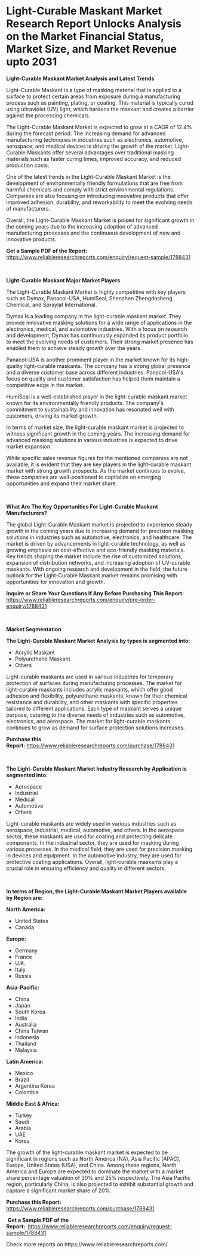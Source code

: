<p><h1>Light-Curable Maskant Market Research Report Unlocks Analysis on the Market Financial Status, Market Size, and Market Revenue upto 2031</h1></p><p><strong>Light-Curable Maskant Market Analysis and Latest Trends</strong></p>
<p><p>Light-Curable Maskant is a type of masking material that is applied to a surface to protect certain areas from exposure during a manufacturing process such as painting, plating, or coating. This material is typically cured using ultraviolet (UV) light, which hardens the maskant and creates a barrier against the processing chemicals.</p><p>The Light-Curable Maskant Market is expected to grow at a CAGR of 12.4% during the forecast period. The increasing demand for advanced manufacturing techniques in industries such as electronics, automotive, aerospace, and medical devices is driving the growth of the market. Light-Curable Maskants offer several advantages over traditional masking materials such as faster curing times, improved accuracy, and reduced production costs.</p><p>One of the latest trends in the Light-Curable Maskant Market is the development of environmentally friendly formulations that are free from harmful chemicals and comply with strict environmental regulations. Companies are also focusing on introducing innovative products that offer improved adhesion, durability, and reworkability to meet the evolving needs of manufacturers.</p><p>Overall, the Light-Curable Maskant Market is poised for significant growth in the coming years due to the increasing adoption of advanced manufacturing processes and the continuous development of new and innovative products.</p></p>
<p><strong>Get a Sample PDF of the Report:&nbsp;</strong> <a href="https://www.reliableresearchreports.com/enquiry/request-sample/1788431">https://www.reliableresearchreports.com/enquiry/request-sample/1788431</a></p>
<p>&nbsp;</p>
<p><strong>Light-Curable Maskant Major Market Players</strong></p>
<p><p>The Light-Curable Maskant Market is highly competitive with key players such as Dymax, Panacol-USA, HumiSeal, Shenzhen Zhengdasheng Chemical, and Spraylat International. </p><p>Dymax is a leading company in the light-curable maskant market. They provide innovative masking solutions for a wide range of applications in the electronics, medical, and automotive industries. With a focus on research and development, Dymax has continuously expanded its product portfolio to meet the evolving needs of customers. Their strong market presence has enabled them to achieve steady growth over the years.</p><p>Panacol-USA is another prominent player in the market known for its high-quality light-curable maskants. The company has a strong global presence and a diverse customer base across different industries. Panacol-USA's focus on quality and customer satisfaction has helped them maintain a competitive edge in the market.</p><p>HumiSeal is a well-established player in the light-curable maskant market known for its environmentally friendly products. The company's commitment to sustainability and innovation has resonated well with customers, driving its market growth.</p><p>In terms of market size, the light-curable maskant market is projected to witness significant growth in the coming years. The increasing demand for advanced masking solutions in various industries is expected to drive market expansion.</p><p>While specific sales revenue figures for the mentioned companies are not available, it is evident that they are key players in the light-curable maskant market with strong growth prospects. As the market continues to evolve, these companies are well-positioned to capitalize on emerging opportunities and expand their market share.</p></p>
<p>&nbsp;</p>
<p><strong>What Are The Key Opportunities For Light-Curable Maskant Manufacturers?</strong></p>
<p><p>The global Light-Curable Maskant market is projected to experience steady growth in the coming years due to increasing demand for precision masking solutions in industries such as automotive, electronics, and healthcare. The market is driven by advancements in light-curable technology, as well as growing emphasis on cost-effective and eco-friendly masking materials. Key trends shaping the market include the rise of customized solutions, expansion of distribution networks, and increasing adoption of UV-curable maskants. With ongoing research and development in the field, the future outlook for the Light-Curable Maskant market remains promising with opportunities for innovation and growth.</p></p>
<p><strong>Inquire or Share Your Questions If Any Before Purchasing This Report:</strong> <a href="https://www.reliableresearchreports.com/enquiry/pre-order-enquiry/1788431">https://www.reliableresearchreports.com/enquiry/pre-order-enquiry/1788431</a></p>
<p>&nbsp;</p>
<p><strong>Market Segmentation</strong></p>
<p><strong>The Light-Curable Maskant Market Analysis by types is segmented into:</strong></p>
<p><ul><li>Acrylic Maskant</li><li>Polyurethane Maskant</li><li>Others</li></ul></p>
<p><p>Light-curable maskants are used in various industries for temporary protection of surfaces during manufacturing processes. The market for light-curable maskants includes acrylic maskants, which offer good adhesion and flexibility, polyurethane maskants, known for their chemical resistance and durability, and other maskants with specific properties tailored to different applications. Each type of maskant serves a unique purpose, catering to the diverse needs of industries such as automotive, electronics, and aerospace. The market for light-curable maskants continues to grow as demand for surface protection solutions increases.</p></p>
<p><strong>Purchase this Report:&nbsp;</strong><a href="https://www.reliableresearchreports.com/purchase/1788431">https://www.reliableresearchreports.com/purchase/1788431</a></p>
<p>&nbsp;</p>
<p><strong>The Light-Curable Maskant Market Industry Research by Application is segmented into:</strong></p>
<p><ul><li>Aerospace</li><li>Industrial</li><li>Medical</li><li>Automotive</li><li>Others</li></ul></p>
<p><p>Light-curable maskants are widely used in various industries such as aerospace, industrial, medical, automotive, and others. In the aerospace sector, these maskants are used for coating and protecting delicate components. In the industrial sector, they are used for masking during various processes. In the medical field, they are used for precision masking in devices and equipment. In the automotive industry, they are used for protective coating applications. Overall, light-curable maskants play a crucial role in ensuring efficiency and quality in different sectors.</p></p>
<p>&nbsp;</p>
<p><strong>In terms of Region, the Light-Curable Maskant Market Players available by Region are:</strong></p>
<p>
    <p> <strong> North America: </strong>
        <ul>
            <li>United States</li>
            <li>Canada</li>
        </ul>
        </p> 
    <p> <strong> Europe: </strong>
        <ul>
            <li>Germany</li>
            <li>France</li>
            <li>U.K.</li>
            <li>Italy</li>
            <li>Russia</li>
        </ul>
        </p> 
    <p> <strong> Asia-Pacific: </strong>
        <ul>
            <li>China</li>
            <li>Japan</li>
            <li>South Korea</li>
            <li>India</li>
            <li>Australia</li>
            <li>China Taiwan</li>
            <li>Indonesia</li>
            <li>Thailand</li>
            <li>Malaysia</li>
        </ul>
        </p> 
    <p> <strong> Latin America: </strong>
        <ul>
            <li>Mexico</li>
            <li>Brazil</li>
            <li>Argentina Korea</li>
            <li>Colombia</li>
        </ul>
        </p> 
    <p> <strong> Middle East & Africa: </strong>
        <ul>
            <li>Turkey</li>
            <li>Saudi</li>
            <li>Arabia</li>
            <li>UAE</li>
            <li>Korea</li>
        </ul>
    </p>
    </p>
<p><p>The growth of the light-curable maskant market is expected to be significant in regions such as North America (NA), Asia Pacific (APAC), Europe, United States (USA), and China. Among these regions, North America and Europe are expected to dominate the market with a market share percentage valuation of 30% and 25% respectively. The Asia Pacific region, particularly China, is also projected to exhibit substantial growth and capture a significant market share of 20%.</p></p>
<p><strong>Purchase this Report: </strong><a href="https://www.reliableresearchreports.com/purchase/1788431">https://www.reliableresearchreports.com/purchase/1788431</a></p>
<p>&nbsp;<strong>Get a Sample PDF of the Report:&nbsp;&nbsp;</strong><a href="https://www.reliableresearchreports.com/enquiry/request-sample/1788431">https://www.reliableresearchreports.com/enquiry/request-sample/1788431</a></p>
<p><strong></strong></p>
<p>Check more reports on https://www.reliableresearchreports.com/</p>